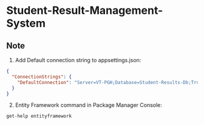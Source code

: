 # Student-Result-Management-System
## Note
1. Add Default connection string to appsettings.json:
```json
{
  "ConnectionStrings": {
	"DefaultConnection": "Server=VT-PGH;Database=Student-Results-Db;Trusted_Connection=True;MultipleActiveResultSets=true"
  }
}
```
2. Entity Framework command in Package Manager Console:
```cmd
get-help entityframework
```